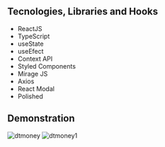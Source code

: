 ## Tecnologies, Libraries and Hooks

- ReactJS
- TypeScript
- useState
- useEfect
- Context API
- Styled Components
- Mirage JS
- Axios
- React Modal
- Polished

## Demonstration


![dtmoney](https://user-images.githubusercontent.com/82839108/179384586-dac076d6-d41c-415d-b488-674f8b52c774.PNG)
![dtmoney1](https://user-images.githubusercontent.com/82839108/179384590-f9a4bac9-f649-460d-9d8b-9c20d74343c6.PNG)
